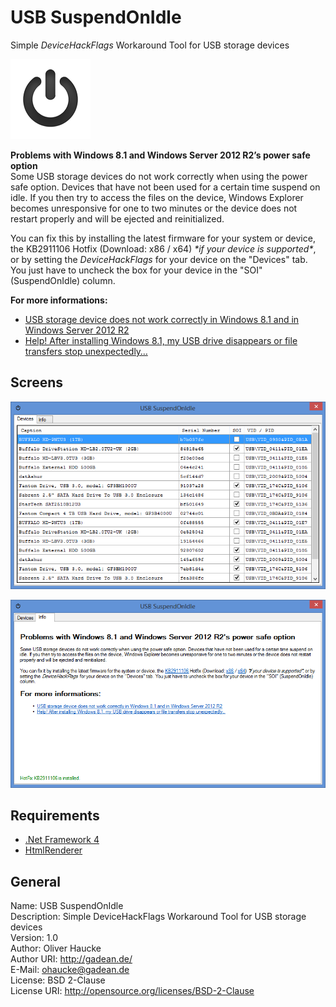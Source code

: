 # USB SuspendOnIdle
Simple *DeviceHackFlags* Workaround Tool for USB storage devices

![power.png](docs/power.png)

__Problems with Windows 8.1 and Windows Server 2012 R2’s power safe option__  
Some USB storage devices do not work correctly when using the power safe option. Devices that have not been used for a certain time suspend on idle. If you then try to access the files on the device, Windows Explorer becomes unresponsive for one to two minutes or the device does not restart properly and will be ejected and reinitialized. 

You can fix this by installing the latest firmware for your system or device, the KB2911106 Hotfix (Download: x86 / x64) _\*if your device is supported\*_, or by setting the _DeviceHackFlags_ for your device on the "Devices" tab. You just have to uncheck the box for your device in the "SOI" (SuspendOnIdle) column.

__For more informations:__  
* [USB storage device does not work correctly in Windows 8.1 and in Windows Server 2012 R2](http://support.microsoft.com/kb/2914219/en-us)
* [Help! After installing Windows 8.1, my USB drive disappears or file transfers stop unexpectedly…](http://blogs.msdn.com/b/usbcoreblog/archive/2013/11/01/help-after-installing-windows-8-1-my-usb-drive-disappears-or-file-transfers-stop-unexpectedly-r-a-post-title.aspx)

## Screens
![devices.png](docs/devices.png)

![info.png](docs/info.png)

## Requirements
* [.Net Framework 4](http://www.microsoft.com/de-de/download/details.aspx?id=17718)
* [HtmlRenderer](https://github.com/ArthurHub/HTML-Renderer)

## General
Name: USB SuspendOnIdle  
Description: Simple DeviceHackFlags Workaround Tool for USB storage devices  
Version: 1.0  
Author: Oliver Haucke  
Author URI: http://gadean.de/  
E-Mail: ohaucke@gadean.de  
License: BSD 2-Clause  
License URI: http://opensource.org/licenses/BSD-2-Clause
